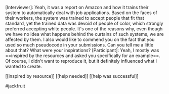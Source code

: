 [Interviewer]: Yeah, it was a report on Amazon and how it trains their system to automatically deal with job applications. Based on the faces of their workers, the system was trained to accept people that fit that standard, yet the trained data was devoid of people of color, which strongly preferred accepting white people. It's one of the reasons why, even though we have no idea what happens behind the curtains of such systems, we are affected by them. I also would like to commend you on the fact that you used so much pseudocode in your submissions. Can you tell me a little about that? What were your inspirations?
[Participant]: Yeah, I mostly was ==inspired by the resources and asked you specifically for an example==. Of course, I didn't want to reproduce it, but it definitely influenced what I wanted to create. 

[[inspired by resource]]
[[help needed]]
[[help was successful]]

#jackfruit